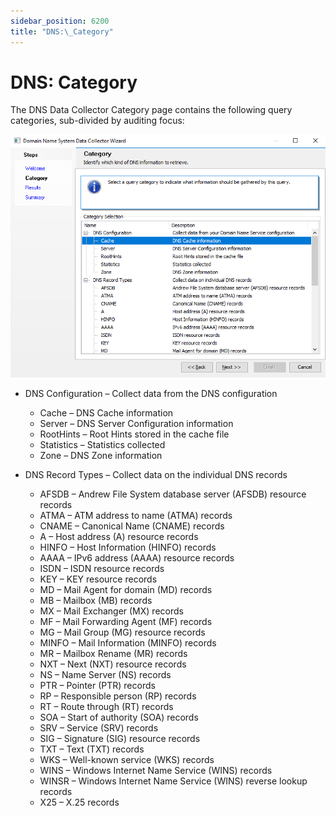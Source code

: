 ```yaml
---
sidebar_position: 6200
title: "DNS:\_Category"
---
```


# DNS: Category

The DNS Data Collector Category page contains the following query categories, sub-divided by auditing focus:

![Domain Name System Data Collector Wizard Category page](../../../../../../../static/images/AccessAnalyzer_12.0/Content/Resources/Images/EnterpriseAuditor/Admin/DataCollector/DNS/Category.png "Domain Name System Data Collector Wizard Category page")

* DNS Configuration – Collect data from the DNS configuration

  * Cache – DNS Cache information
  * Server – DNS Server Configuration information
  * RootHints – Root Hints stored in the cache file
  * Statistics – Statistics collected
  * Zone – DNS Zone information
* DNS Record Types – Collect data on the individual DNS records

  * AFSDB – Andrew File System database server (AFSDB) resource records
  * ATMA – ATM address to name (ATMA) records
  * CNAME – Canonical Name (CNAME) records
  * A – Host address (A) resource records
  * HINFO – Host Information (HINFO) records
  * AAAA – IPv6 address (AAAA) resource records
  * ISDN – ISDN resource records
  * KEY – KEY resource records
  * MD – Mail Agent for domain (MD) records
  * MB – Mailbox (MB) records
  * MX – Mail Exchanger (MX) records
  * MF – Mail Forwarding Agent (MF) records
  * MG – Mail Group (MG) resource records
  * MINFO – Mail Information (MINFO) records
  * MR – Mailbox Rename (MR) records
  * NXT – Next (NXT) resource records
  * NS – Name Server (NS) records
  * PTR – Pointer (PTR) records
  * RP – Responsible person (RP) records
  * RT – Route through (RT) records
  * SOA – Start of authority (SOA) records
  * SRV – Service (SRV) records
  * SIG – Signature (SIG) resource records
  * TXT – Text (TXT) records
  * WKS – Well-known service (WKS) records
  * WINS – Windows Internet Name Service (WINS) records
  * WINSR – Windows Internet Name Service (WINS) reverse lookup records
  * X25 – X.25 records